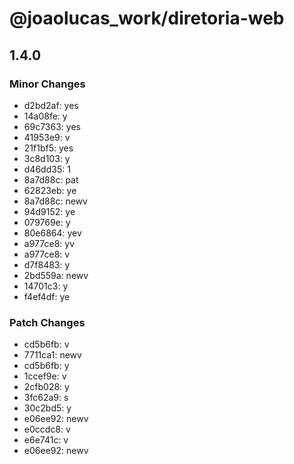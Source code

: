 # @joaolucas_work/diretoria-web

## 1.4.0

### Minor Changes

- d2bd2af: yes
- 14a08fe: y
- 69c7363: yes
- 41953e9: v
- 21f1bf5: yes
- 3c8d103: y
- d46dd35: 1
- 8a7d88c: pat
- 62823eb: ye
- 8a7d88c: newv
- 94d9152: ye
- 079769e: y
- 80e6864: yev
- a977ce8: yv
- a977ce8: v
- d7f8483: y
- 2bd559a: newv
- 14701c3: y
- f4ef4df: ye

### Patch Changes

- cd5b6fb: v
- 7711ca1: newv
- cd5b6fb: y
- 1ccef9e: v
- 2cfb028: y
- 3fc62a9: s
- 30c2bd5: y
- e06ee92: newv
- e0ccdc8: v
- e6e741c: v
- e06ee92: newv
